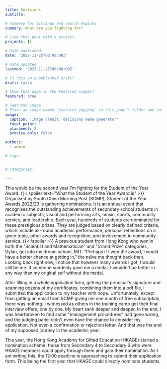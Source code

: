```yaml
---
title: Decisions
subtitle: 

# Summary for listings and search engines
summary: What are you fighting for?

# Link this post with a project
projects: []

# Date published
date: '2022-11-25T00:00:00Z'

# Date updated
lastmod: '2022-11-25T00:00:00Z'

# Is this an unpublished draft?
draft: false

# Show this page in the Featured widget?
featured: true

# Featured image
# Place an image named `featured.jpg/png` in this page's folder and customize its options here.
image:
  caption: 'Image credit: decisions meme generator'
  focal_point: ''
  placement: 2
  preview_only: false

authors:
  - admin

# tags:


# categories:

---
```


This would be the second year I'm fighting for the Student of the Year Award. 
{{< spoiler text="What the Student of the Year Award is" >}}
Organised by South China Morning Post (SCMP), Student of the Year Awards 2022/23 is gathering nominations. It is an annual event that recognises the outstanding achievements of secondary school students in academic subjects, visual and performing arts, music, sports, community service, and leadership. Each year, hundreds of students are nominated for these prestigious prizes. They are judged based on clearly defined criteria, which include all-round academic performance, personal reflections on a given topic, other awards and recognition, and involvement in community service.
{{< /spoiler >}}
A previous student from Hong Kong who won in both the "Scientist and Mathematician" and "Grand Prize" categories, Dylan, got into my dream school, MIT. "Perhaps if I won the award, I would have a better chance at getting in," the naïve me thought back then. Looking back right now, I notice that however many awards I got, I would still be me. If someone suddenly gave me a medal, I wouldn't be better in any way than my original self without the medal.

After filling in a whole application form, getting the principal's signature and scanning dozens of my certificates, combining them into a pdf file, I submitted the application to my teacher with hope. Unfortunately, except from getting an email from SCMP giving me one month of free subscription, there was nothing. I witnessed as others in the training camp got their final interview offers, one by one. My heart sank deeper and deeper. In the end, I was heartbroken to find some "management procedures" had gone wrong, and the judging panel didn't even have the chance to consider my application. Not even a confirmation or rejection letter. And that was the end of my supposed journey in the academic year.

This year, the Hong Kong Academy for Gifted Education (HKAGE) started a nomination scheme; those from Secondary 4 to Secondary 6 who were HKAGE members could apply through them and gain their nomination. As I am writing this, the 12:00 deadline is approaching to submit their application form. This being the first year that HKAGE could directly nominate students,  
